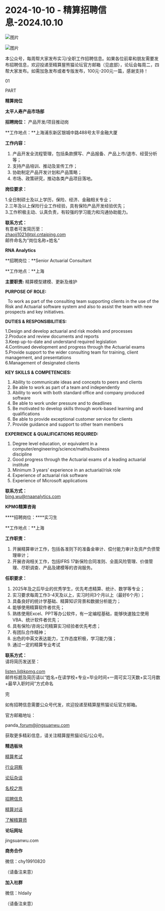 # 2024-10-10 - 精算招聘信息-2024.10.10

![图片](https://mmbiz.qpic.cn/mmbiz_jpg/PVTr5cqOmdsiaicIRGthO3IhpdkibrFUWVU1xAtP9ZY24c0vAhCVJo55thjfrfia19NvibyVvich2UW9I8vGCty5LxNw/640?wx_fmt=jpeg&tp=webp&wxfrom=5&wx_lazy=1)

![图片](https://mmbiz.qpic.cn/mmbiz_png/7QRTvkK2qC63c02mKcsfAaJ8sNcicTvg22UkHHibvKiasFS9FS6E4FeV0Dibe7as7h4tm8p7EfNfI06adlGbL2icYjw/640?wx_fmt=png&tp=webp&wxfrom=5&wx_lazy=1)

本公众号，每周帮大家发布实习/全职工作招聘信息。如果各位前辈和朋友需要发布招聘信息，欢迎投递至精算屋熊猫论坛官方邮箱（见底部），论坛会每周二，四帮大家发布。如需加急发布或者专版发布，100元-200元一篇，感谢支持！

01

PART

**精算岗位**

**太平人寿产品市场部**

**招聘岗位：** 产品开发/项目推动岗

**工作地点：**上海浦东新区银城中路488号太平金融大厦

**工作内容：**

1. 产品开发全流程管理，包括条款撰写、产品报备、产品上市/退市、经营分析等；
2. 支持产品培训、推动及宣传工作；
3. 协助制定产品开发计划和产品策略；
4. 市场、政策研究，推动各类产品项目落地。

**岗位要求：**

1.全日制硕士及以上学历，保险、经济、金融相关专业；  
2.三年及以上保险行业工作经验，具有保险产品开发经验优先；  
3.工作积极主动、认真负责，有较强的学习能力和沟通协助能力。

**联系方式：**  
有意者可发简历至：  
zhaojj1021@tpl.cntaiping.com  
邮件命名为“岗位名称+姓名“

**RNA Analytics**

**招聘岗位：**Senior Actuarial Consultant

**工作地点：**上海

**主要职责:** 精算模型建模、更新及维护

**PURPOSE OF ROLE:**

  To work as part of the consulting team supporting clients in the use of the Risk and Actuarial software system and also to assist the team with new prospects and key initiatives.

**DUTIES & RESPONSIBILITIES:**

1.Design and develop actuarial and risk models and processes  
2.Produce and review documents and reports  
3.Keep up-to-date and understand required legislation  
4.Continued development and progress through the Actuarial exams  
5.Provide support to the wider consulting team for training, client management, and presentations  
6.Management of designated clients

**KEY SKILLS & COMPETENCIES:**

1. Ability to communicate ideas and concepts to peers and clients
2. Be able to work as part of a team and independently
3. Ability to work with both standard office and company produced software
4. Be able to work under pressure and to deadlines
5. Be motivated to develop skills through work-based learning and qualifications
6. Be able to provide exceptional customer service for clients
7. Provide guidance and support to other team members

**EXPERIENCE & QUALIFICATIONS REQUIRED:**

1. Degree level education, or equivalent in a computer/engineering/science/maths/business   
   discipline
2. Good progress through the Actuarial exams of a leading actuarial institute
3. Minimum 3 years’ experience in an actuarial/risk role
4. Experience of actuarial risk software
5. Experience of Microsoft applications

**联系方式：**  
bing.wu@rnaanalytics.com

**KPMG精算咨询**

****招聘岗位：****实习生

**工作地点：**上海  
  
**工作职责：**

1. 开展精算审计工作，包括各准则下的准备金审计、偿付能力审计及资产负债管理审计；
2. 开展咨询相关工作，包括IFRS 17新保险合同准则、全面风险管理、价值管理、尽职调查、产品及建模等的咨询服务。

**任职要求：**

1. 2025年及之后毕业的优秀学生，优先考虑精算、统计、数学等专业；
2. 实习要求每周工作3-4天及以上，实习时间3个月以上（最好6个月）；
3. 具备良好的统计学基础、精算知识背景和数据分析能力；
4. 能够使用精算软件者优先；
5. 熟练使用Excel、PPT等办公软件，有一定编程基础，能够快速独立使用VBA、统计软件者优先；
6. 具有保险/咨询公司精算实习经验者优先考虑；
7. 有团队合作精神；
8. 出色的中英文表达能力，工作态度积极，学习能力强；
9. 通过一定的精算专业考试

**联系方式：**  
请将简历发送至：

listen.li@kpmg.com  
邮件标题及简历请以“姓名+在读学校+专业+毕业时间+一周可实习天数+实习月数+最早入职时间”方式命名


完

如有招聘信息需要公众号代发，欢迎投递至精算屋熊猫论坛官方邮箱。

官方邮箱地址：

panda\_forum@jingsuanwu.com

获取更多精彩信息，请关注精算屋熊猫论坛/公众号。

**精选板块**

[精算考试](https://mp.weixin.qq.com/mp/appmsgalbum?__biz=Mzg5NzkwMTMzMA==&action=getalbum&album_id=2804960172988448769#wechat_redirect)

[行业洞察](https://mp.weixin.qq.com/mp/appmsgalbum?__biz=Mzg5NzkwMTMzMA==&action=getalbum&album_id=2804965799378829313#wechat_redirect)

[论坛杂谈](https://mp.weixin.qq.com/mp/appmsgalbum?__biz=Mzg5NzkwMTMzMA==&action=getalbum&album_id=2804979947286315009#wechat_redirect)

[名校之旅](https://mp.weixin.qq.com/mp/appmsgalbum?__biz=Mzg5NzkwMTMzMA==&action=getalbum&album_id=2804975288236654595#wechat_redirect)

[招聘信息](https://mp.weixin.qq.com/mp/appmsgalbum?__biz=Mzg5NzkwMTMzMA==&action=getalbum&album_id=2809916434738069507#wechat_redirect)

[精算对话](https://mp.weixin.qq.com/mp/appmsgalbum?__biz=Mzg5NzkwMTMzMA==&action=getalbum&album_id=3028246288796221446#wechat_redirect)

[了解精算师](https://mp.weixin.qq.com/mp/appmsgalbum?__biz=Mzg5NzkwMTMzMA==&action=getalbum&album_id=2804971247444180995#wechat_redirect)

**论坛网址**

jingsuanwu.com

**商务合作**

微信：chy19910820

（请备注来意）

**加入社群**

微信：hldaily

（请备注来意）
